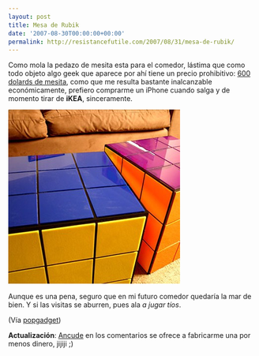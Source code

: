 ```yaml
---
layout: post
title: Mesa de Rubik
date: '2007-08-30T00:00:00+00:00'
permalink: http://resistancefutile.com/2007/08/31/mesa-de-rubik/
---
```

Como mola la pedazo de mesita esta para el comedor, lástima que como todo objeto algo geek que aparece por ahí tiene un precio prohibitivo: <a href="http://jellio.com/products/cubetable.html">600 dolards de mesita</a>, como que me resulta bastante inalcanzable económicamente, prefiero comprarme un iPhone cuando salga y de momento tirar de <strong>iKEA</strong>, sinceramente.

<img src='/assets/rubiks-table.jpg' alt='Mesita de Rubik' class="centro_borde"/>

Aunque es una pena, seguro que en mi futuro comedor quedaría la mar de bien. Y si las visitas se aburren, pues ala <em>a jugar tíos</em>.

(Vía <a href="http://www.popgadget.net/2007/08/rubiks_cube_tab.php">popgadget</a>)

<strong>Actualización</strong>: <a href="http://www.ancude.net/myblog/">Ancude</a> en los comentarios se ofrece a fabricarme una por menos dinero, jijiji ;)
